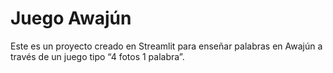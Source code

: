 # Juego Awajún
Este es un proyecto creado en Streamlit para enseñar palabras en Awajún a través de un juego tipo “4 fotos 1 palabra”.
